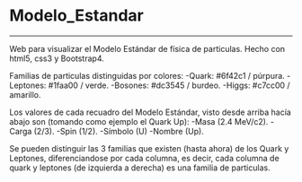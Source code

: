 # Modelo_Estandar
-----------------------------------------------------------------------------------------------------------------------------------
Web para visualizar el Modelo Estándar de física de particulas. Hecho con html5, css3 y Bootstrap4.

Familias de particulas distinguidas por colores:
-Quark: #6f42c1 / púrpura.
-Leptones: #1faa00 / verde.
-Bosones: #dc3545 / burdeo.
-Higgs: #c7cc00 / amarillo.

Los valores de cada recuadro del Modelo Estándar, visto desde arriba hacía abajo son (tomando como ejemplo el Quark Up):
-Masa (2.4 MeV/c2).
-Carga (2/3).
-Spin (1/2).
-Símbolo (U)
-Nombre (Up).

Se pueden distinguir las 3 familias que existen (hasta ahora) de los Quark y Leptones, diferenciandose por cada columna, es decir, cada columna de quark y leptones (de izquierda a derecha) es una familia de particulas.
